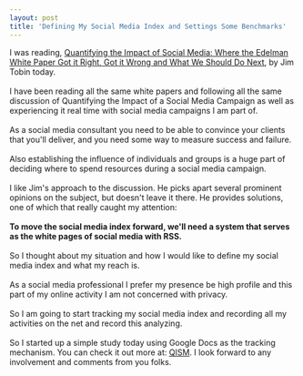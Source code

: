 ```yaml
---
layout: post
title: 'Defining My Social Media Index and Settings Some Benchmarks'
---
```

I was reading, <a href="http://www.socialmediatoday.com/SMC/25033">Quantifying the Impact of Social Media: Where the Edelman White Paper Got it Right, Got it Wrong and What We Should Do Next</a>, by Jim Tobin today.<br /><br />I have been reading all the same white papers and following all the same discussion of Quantifying the Impact of a Social Media Campaign as well as experiencing it real time with social media campaigns I am part of.<br /><br />As a social media consultant you need to be able to convince your clients that you'll deliver, and you need some way to measure success and failure.<br /><br />Also establishing the influence of individuals and groups is a huge part of deciding where to spend resources during a social media campaign.<br /><br />I like Jim's approach to the discussion.  He picks apart several prominent opinions on the subject, but doesn't leave it there.  He provides solutions, one of which that really caught my attention:<br /><br /><strong>To move the social media index forward, we'll need a system that serves as the white pages of social media with RSS.<br /><br /><span style="font-weight: normal;">So I thought about my situation and how I would like to define my social media index and what my reach is.<br /><br />As a social media professional I prefer my presence be high profile and this part of my online activity I am not concerned with privacy. <br /><br />So I am going to start tracking my social media index and recording all my activities on the net and record this analyzing. <br /></span></strong><br />So I started up a simple study today using Google Docs as the tracking mechanism.  You can check it out more at:  <a href="http://blog.qism.net/2008/01/qism-overview.html">QISM</a>.   I look forward to any involvement and comments from you folks.